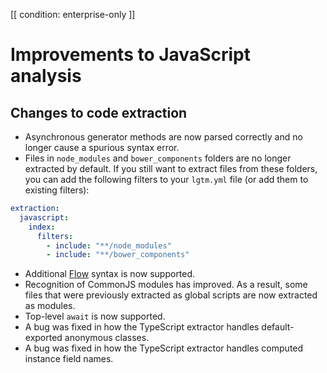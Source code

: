 [[ condition: enterprise-only ]]

# Improvements to JavaScript analysis

## Changes to code extraction

* Asynchronous generator methods are now parsed correctly and no longer cause a spurious syntax error.
* Files in `node_modules` and `bower_components` folders are no longer extracted by default. If you still want to extract files from these folders, you can add the following filters to your `lgtm.yml` file (or add them to existing filters):

```yaml
extraction:
  javascript:
    index:
      filters:
        - include: "**/node_modules"
        - include: "**/bower_components"
```

* Additional [Flow](https://flow.org/) syntax is now supported.
* Recognition of CommonJS modules has improved. As a result, some files that were previously extracted as
  global scripts are now extracted as modules.
* Top-level `await` is now supported.
* A bug was fixed in how the TypeScript extractor handles default-exported anonymous classes.
* A bug was fixed in how the TypeScript extractor handles computed instance field names.
